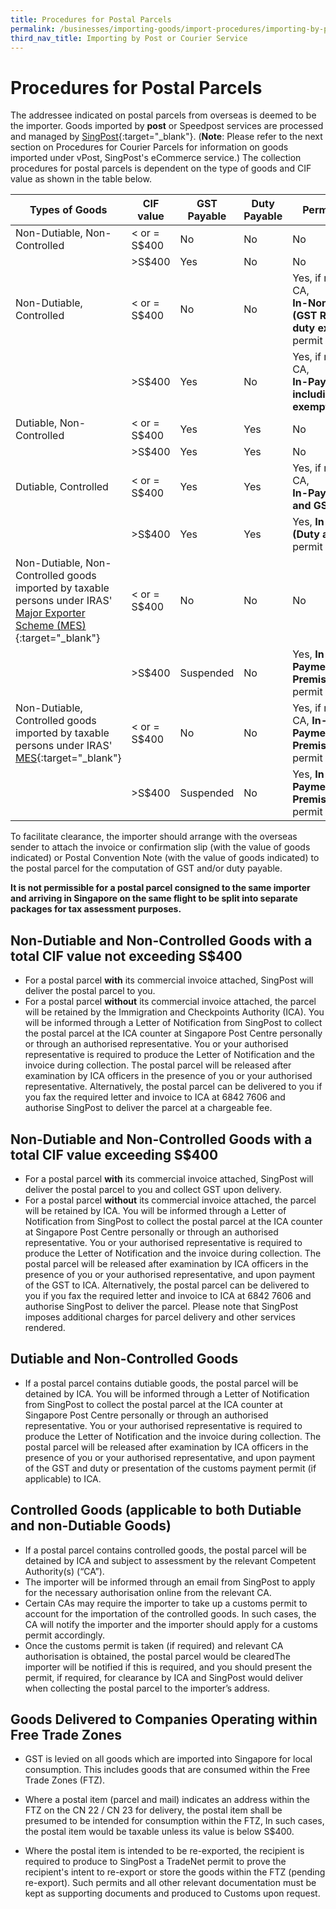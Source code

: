 ```yaml
---
title: Procedures for Postal Parcels
permalink: /businesses/importing-goods/import-procedures/importing-by-post-or-courier-service/procedures-for-pp
third_nav_title: Importing by Post or Courier Service 
---
```


# Procedures for Postal Parcels

The addressee indicated on postal parcels from overseas is deemed to be the importer. Goods imported by **post** or Speedpost services are processed and managed by [SingPost](http://www.singpost.com/){:target="_blank"}. (**Note**: Please refer to the next section on Procedures for Courier Parcels for information on goods imported under vPost, SingPost's eCommerce service.) The collection procedures for postal parcels is dependent on the type of goods and CIF value as shown in the table below.

| **Types of Goods** | **CIF value** | **GST Payable** | **Duty Payable** | **Permit Required** |
|---|---|---|---|---|
| Non-Dutiable, Non-Controlled |< or = S$400 | No |No |No |
|  | >S$400 | Yes |No |No |
| Non-Dutiable, Controlled | < or = S$400 | No | No | Yes, if required by CA, <br> **In-Non-Payment (GST Relief) and/or duty exemption)** permit |
|  | >S$400 | Yes | No | Yes, if required by CA, <br> **In-Payment (GST including Duty exemption)** permit
| Dutiable, Non-Controlled | < or = S$400 | Yes | Yes | No |
|  | >S$400 | Yes | Yes | No |
| Dutiable, Controlled | < or = S$400 | Yes | Yes | Yes, if required by CA, <br> **In-Payment (Duty and GST)** permit |
|  | >S$400 | Yes | Yes | Yes, **In-Payment (Duty and GST)** permit |
| Non-Dutiable, Non-Controlled goods imported by taxable persons under IRAS' [Major Exporter Scheme (MES)](https://www.iras.gov.sg/irashome/Schemes/GST/Major-Exporter-Scheme--MES-/){:target="_blank"} | < or = S$400 | No | No | No |
|  | >S$400 | Suspended | No | Yes, **In-Non-Payment (Approved Premises/Schemes)** permit |
| Non-Dutiable, Controlled goods imported by taxable persons under IRAS' [MES](https://www.iras.gov.sg/irashome/Schemes/GST/Major-Exporter-Scheme--MES-/){:target="_blank"}| < or = S$400  | No | No | Yes, if required by CA, **In-Non-Payment (**Approved Premises/Schemes**)** permit|
|  | >S$400 | Suspended | No | Yes, **In-Non-Payment (Approved Premises/Schemes)** permit | 

To facilitate clearance, the importer should arrange with the overseas sender to attach the invoice or confirmation slip (with the value of goods indicated) or Postal Convention Note (with the value of goods indicated) to the postal parcel for the computation of GST and/or duty payable.

**It is not permissible for a postal parcel consigned to the same importer and arriving in Singapore on the same flight to be split into separate packages for tax assessment purposes.**

## Non-Dutiable and Non-Controlled Goods with a total CIF value not exceeding S$400

-   For a postal parcel **with** its commercial invoice attached, SingPost will deliver the postal parcel to you.
-   For a postal parcel **without** its commercial invoice attached, the parcel will be retained by the Immigration and Checkpoints Authority (ICA). You will be informed through a Letter of Notification from SingPost to collect the postal parcel at the ICA counter at Singapore Post Centre personally or through an authorised representative. You or your authorised representative is required to produce the Letter of Notification and the invoice during collection. The postal parcel will be released after examination by ICA officers in the presence of you or your authorised representative. Alternatively, the postal parcel can be delivered to you if you fax the required letter and invoice to ICA at 6842 7606 and authorise SingPost to deliver the parcel at a chargeable fee.

## Non-Dutiable and Non-Controlled Goods with a total CIF value exceeding S$400

-   For a postal parcel **with** its commercial invoice attached, SingPost will deliver the postal parcel to you and collect GST upon delivery.
-   For a postal parcel **without** its commercial invoice attached, the parcel will be retained by ICA. You will be informed through a Letter of Notification from SingPost to collect the postal parcel at the ICA counter at Singapore Post Centre personally or through an authorised representative. You or your authorised representative is required to produce the Letter of Notification and the invoice during collection. The postal parcel will be released after examination by ICA officers in the presence of you or your authorised representative, and upon payment of the GST to ICA. Alternatively, the postal parcel can be delivered to you if you fax the required letter and invoice to ICA at 6842 7606 and authorise SingPost to deliver the parcel. Please note that SingPost imposes additional charges for parcel delivery and other services rendered.

## Dutiable and Non-Controlled Goods

-   If a postal parcel contains dutiable goods, the postal parcel will be detained by ICA. You will be informed through a Letter of Notification from SingPost to collect the postal parcel at the ICA counter at Singapore Post Centre personally or through an authorised representative. You or your authorised representative is required to produce the Letter of Notification and the invoice during collection. The postal parcel will be released after examination by ICA officers in the presence of you or your authorised representative, and upon payment of the GST and duty or presentation of the customs payment permit (if applicable) to ICA.

## Controlled Goods (applicable to both Dutiable and non-Dutiable Goods)

-   If a postal parcel contains controlled goods, the postal parcel will be detained by ICA and subject to assessment by the relevant Competent Authority(s) (“CA”). 
-   The importer will be informed through an email from SingPost to apply for the necessary authorisation online from the relevant CA. 
-   Certain CAs may require the importer to take up a customs permit to account for the importation of the controlled goods. In such cases, the CA will notify the importer and the importer should apply for a customs permit accordingly.
-   Once the customs permit is taken (if required) and relevant CA authorisation is obtained, the postal parcel would be clearedThe importer will be notified if this is required, and you should present the permit, if required, for clearance by ICA and SingPost would deliver when collecting the postal parcel to the importer’s address.

## Goods Delivered to Companies Operating within Free Trade Zones

-   GST is levied on all goods which are imported into Singapore for local consumption. This includes goods that are consumed within the Free Trade Zones (FTZ).

-   Where a postal item (parcel and mail) indicates an address within the FTZ on the CN 22 / CN 23 for delivery, the postal item shall be presumed to be intended for consumption within the FTZ, In such cases, the postal item would be taxable unless its value is below S$400.

-   Where the postal item is intended to be re-exported, the recipient is required to produce to SingPost a TradeNet permit to prove the recipient's intent to re-export or store the goods within the FTZ (pending re-export). Such permits and all other relevant documentation must be kept as supporting documents and produced to Customs upon request.

